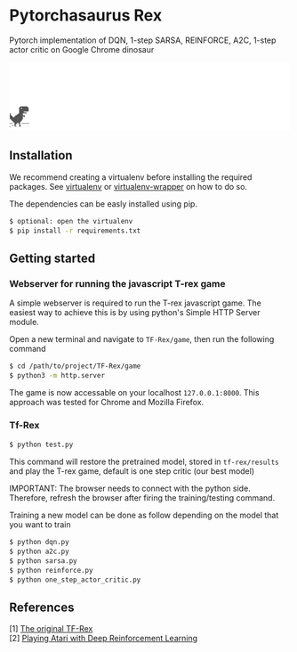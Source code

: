 # Pytorchasaurus Rex
Pytorch implementation of DQN, 1-step SARSA, REINFORCE, A2C, 1-step actor critic on Google Chrome dinosaur  
  
![dinosaur running](./dino.gif)


## Installation
We recommend creating a virtualenv before installing the required packages. See [virtualenv](https://virtualenv.pypa.io/en/stable/) or [virtualenv-wrapper](https://virtualenvwrapper.readthedocs.io/en/latest/) on how to do so.

The dependencies can be easly installed using pip.
```sh
$ optional: open the virtualenv
$ pip install -r requirements.txt
```

## Getting started

### Webserver for running the javascript T-rex game

A simple webserver is required to run the T-rex javascript game.
The easiest way to achieve this is by using python's Simple HTTP Server module.  

Open a new terminal and navigate to `TF-Rex/game`, then run the following command
```sh
$ cd /path/to/project/TF-Rex/game
$ python3 -m http.server
```
The game is now accessable on your localhost `127.0.0.1:8000`.
This approach was tested for Chrome and Mozilla Firefox.

### Tf-Rex

```sh
$ python test.py
```
This command will restore the pretrained model, stored in `tf-rex/results` and play the T-rex game, default is one step critic (our best model)

IMPORTANT: The browser needs to connect with the python side. Therefore, refresh the browser after firing the training/testing command.

Training a new model can be done as follow depending on the model that you want to train
```sh
$ python dqn.py
$ python a2c.py
$ python sarsa.py
$ python reinforce.py
$ python one_step_actor_critic.py
```

## References
[1] [The original TF-Rex](https://vdutor.github.io/blog/2018/05/07/TF-rex.html)  
[2] [Playing Atari with Deep Reinforcement Learning](https://www.cs.toronto.edu/~vmnih/docs/dqn.pdf)
